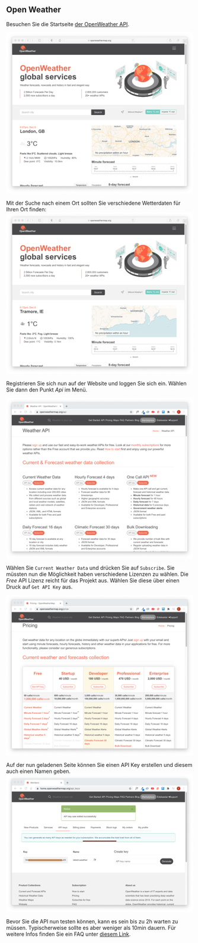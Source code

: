 ## Open Weather

Besuchen Sie die Startseite [der OpenWeather API](https://openweathermap.org).

![img.png](img/img.png)

Mit der Suche nach einem Ort sollten Sie verschiedene Wetterdaten für Ihren Ort finden:
![img_1.png](img/img_1.png)

Registrieren Sie sich nun auf der Website und loggen Sie sich ein. Wählen Sie dann den Punkt *Api* im Menü.

![img_2.png](img/img_2.png)

Wählen Sie `Current Weather Data` und drücken Sie auf `Subscribe`. 
Sie müssten nun die Möglichkeit haben verschiedene Lizenzen zu wählen.
Die *Free* API Lizenz reicht für das Projekt aus. Wählen Sie diese über einen Druck auf `Get API Key` aus.

![img_3.png](img/img_3.png)

Auf der nun geladenen Seite können Sie einen API Key erstellen und diesem auch einen Namen geben. 
![img_4.png](img/img_4.png)

Bevor Sie die API nun testen können, kann es sein bis zu 2h warten zu müssen. Typischerweise sollte es aber weniger als 10min dauern.
Für weitere Infos finden Sie ein FAQ unter [diesem Link](https://openweathermap.org/faq).